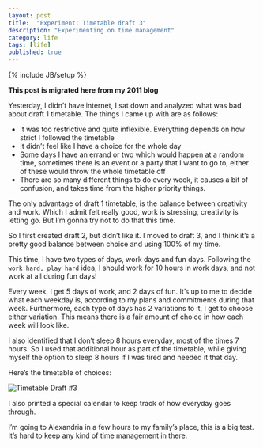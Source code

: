 ```yaml
---
layout: post
title:  "Experiment: Timetable draft 3"
description: "Experimenting on time management"
category: life
tags: [life]
published: true
---
```


{% include JB/setup %}

**This post is migrated here from my 2011 blog**

Yesterday, I didn’t have internet, I sat down and analyzed what was bad about draft 1 timetable. The things I came up with are as follows:

* It was too restrictive and quite inflexible. Everything depends on how strict I followed the timetable
* It didn’t feel like I have a choice for the whole day
* Some days I have an errand or two which would happen at a random time, sometimes there is an event or a party that I want to go to, either of these would throw the whole timetable off
* There are so many different things to do every week, it causes a bit of confusion, and takes time from the higher priority things.

The only advantage of draft 1 timetable, is the balance between creativity and work. Which I admit felt really good, work is stressing, creativity is letting go. But I’m gonna try not to do that this time.

So I first created draft 2, but didn’t like it. I moved to draft 3, and I think it’s a pretty good balance between choice and using 100% of my time.

This time, I have two types of days, work days and fun days. Following the `work hard, play hard` idea, I should work for 10 hours in work days, and not work at all during fun days!

Every week, I get 5 days of work, and 2 days of fun. It’s up to me to decide what each weekday is, according to my plans and commitments during that week. Furthermore, each type of days has 2 variations to it, I get to choose either variation. This means there is a fair amount of choice in how each week will look like.

I also identified that I don’t sleep 8 hours everyday, most of the times 7 hours. So I used that additional hour as part of the timetable, while giving myself the option to sleep 8 hours if I was tired and needed it that day.

Here’s the timetable of choices:

![Timetable Draft #3]({{site.baseurl}}assets/photos/tumblr/timetable-3.jpg)

I also printed a special calendar to keep track of how everyday goes through.

I’m going to Alexandria in a few hours to my family’s place, this is a big test. It’s hard to keep any kind of time management in there.